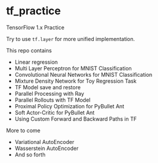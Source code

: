 # tf_practice
TensorFlow 1.x Practice

Try to use ```tf.layer``` for more unified implementation. 

This repo contains
- Linear regression
- Multi Layer Perceptron for MNIST Classification
- Convolutional Neural Networks for MNIST Classification
- Mixture Density Network for Toy Regression Task
- TF Model save and restore
- Parallel Processing with Ray
- Parallel Rollouts with TF Model 
- Proximal Policy Optimization for PyBullet Ant
- Soft Actor-Critic for PyBullet Ant
- Using Custom Forward and Backward Paths in TF

More to come
- Variational AutoEncoder 
- Wasserstein AutoEncoder
- And so forth
